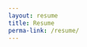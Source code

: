 ```yaml
---
layout: resume
title: Resume
perma-link: /resume/
---
```



<object data="{{site.url}}/public/resume.pdf#zoom=50" width="100%" height="100%" style="display:block; margin-left:auto; margin-right:auto;" type='application/pdf'></object>